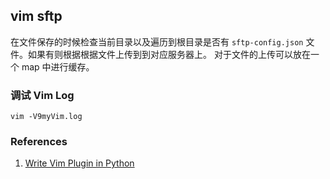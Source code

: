 ## vim sftp

在文件保存的时候检查当前目录以及遍历到根目录是否有 `sftp-config.json` 文件。如果有则根据根据文件上传到到对应服务器上。
对于文件的上传可以放在一个 map 中进行缓存。


### 调试 Vim Log


```
vim -V9myVim.log
```

### References

1. [Write Vim Plugin in Python](http://candidtim.github.io/vim/2017/08/11/write-vim-plugin-in-python.html)
